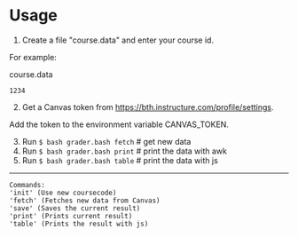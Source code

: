# Usage 

1. Create a file "course.data" and enter your course id.

For example:

course.data
```text
1234
```

2. Get a Canvas token from https://bth.instructure.com/profile/settings.

Add the token to the environment variable CANVAS_TOKEN.


3. Run `$ bash grader.bash fetch` # get new data
4. Run `$ bash grader.bash print` # print the data with awk
5. Run `$ bash grader.bash table` # print the data with js

-----------------------------------------------------------
```
Commands:
'init' (Use new coursecode)
'fetch' (Fetches new data from Canvas)
'save' (Saves the current result)
'print' (Prints current result)
'table' (Prints the result with js)
```
